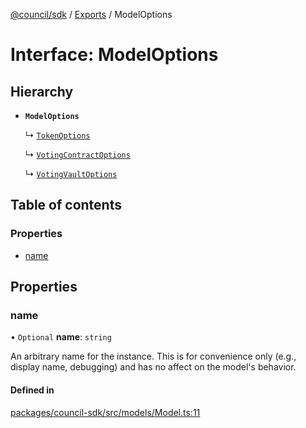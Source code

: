 [@council/sdk](../README.md) / [Exports](../modules.md) / ModelOptions

# Interface: ModelOptions

## Hierarchy

- **`ModelOptions`**

  ↳ [`TokenOptions`](TokenOptions.md)

  ↳ [`VotingContractOptions`](VotingContractOptions.md)

  ↳ [`VotingVaultOptions`](VotingVaultOptions.md)

## Table of contents

### Properties

- [name](ModelOptions.md#name)

## Properties

### name

• `Optional` **name**: `string`

An arbitrary name for the instance. This is for convenience only (e.g.,
display name, debugging) and has no affect on the model's behavior.

#### Defined in

[packages/council-sdk/src/models/Model.ts:11](https://github.com/element-fi/council-monorepo/blob/1bac428/packages/council-sdk/src/models/Model.ts#L11)
